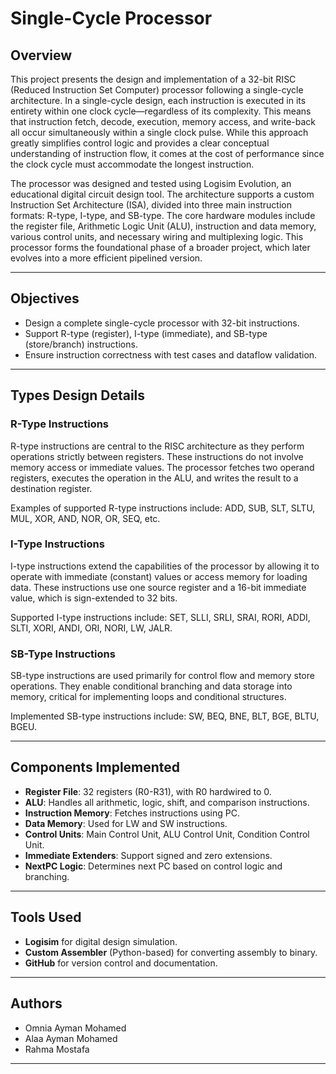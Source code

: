 # Single-Cycle Processor

## Overview

This project presents the design and implementation of a 32-bit RISC (Reduced Instruction Set Computer) processor following a single-cycle architecture. In a single-cycle design, each instruction is executed in its entirety within one clock cycle—regardless of its complexity. This means that instruction fetch, decode, execution, memory access, and write-back all occur simultaneously within a single clock pulse. While this approach greatly simplifies control logic and provides a clear conceptual understanding of instruction flow, it comes at the cost of performance since the clock cycle must accommodate the longest instruction.

The processor was designed and tested using Logisim Evolution, an educational digital circuit design tool. The architecture supports a custom Instruction Set Architecture (ISA), divided into three main instruction formats: R-type, I-type, and SB-type. The core hardware modules include the register file, Arithmetic Logic Unit (ALU), instruction and data memory, various control units, and necessary wiring and multiplexing logic. This processor forms the foundational phase of a broader project, which later evolves into a more efficient pipelined version.

---

## Objectives

- Design a complete single-cycle processor with 32-bit instructions.
- Support R-type (register), I-type (immediate), and SB-type (store/branch) instructions.
- Ensure instruction correctness with test cases and dataflow validation.

---

## Types Design Details

###  R-Type Instructions
R-type instructions are central to the RISC architecture as they perform operations strictly between registers. These instructions do not involve memory access or immediate values. The processor fetches two operand registers, executes the operation in the ALU, and writes the result to a destination register.

Examples of supported R-type instructions include:
 ADD, SUB, SLT, SLTU, MUL, XOR, AND, NOR, OR, SEQ, etc.

###  I-Type Instructions
I-type instructions extend the capabilities of the processor by allowing it to operate with immediate (constant) values or access memory for loading data. These instructions use one source register and a 16-bit immediate value, which is sign-extended to 32 bits.

Supported I-type instructions include:
SET, SLLI, SRLI, SRAI, RORI, ADDI, SLTI, XORI, ANDI, ORI, NORI, LW, JALR.

###  SB-Type Instructions
SB-type instructions are used primarily for control flow and memory store operations. They enable conditional branching and data storage into memory, critical for implementing loops and conditional structures.

Implemented SB-type instructions include:
SW, BEQ, BNE, BLT, BGE, BLTU, BGEU.

---

## Components Implemented

- **Register File**: 32 registers (R0-R31), with R0 hardwired to 0.
- **ALU**: Handles all arithmetic, logic, shift, and comparison instructions.
- **Instruction Memory**: Fetches instructions using PC.
- **Data Memory**: Used for LW and SW instructions.
- **Control Units**: Main Control Unit, ALU Control Unit, Condition Control Unit.
- **Immediate Extenders**: Support signed and zero extensions.
- **NextPC Logic**: Determines next PC based on control logic and branching.

---

##  Tools Used

- **Logisim** for digital design simulation.
- **Custom Assembler** (Python-based) for converting assembly to binary.
- **GitHub** for version control and documentation.

---

## Authors

- Omnia Ayman Mohamed  
- Alaa Ayman Mohamed  
- Rahma Mostafa  

---

